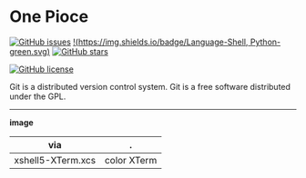 # One Pioce


[![GitHub issues](https://img.shields.io/github/issues/mainiubaba/One.svg?style=popout)](https://github.com/mainiubaba/One/issues)
[!(https://img.shields.io/badge/Language-Shell, Python-green.svg)](https://github.com/mainiubaba/One/#)
[![GitHub stars](https://img.shields.io/github/stars/mainiubaba/One.svg?style=social)](https://github.com/mainiubaba/One/stargazers)


[![GitHub license](https://img.shields.io/github/license/mainiubaba/One.svg?color=red&style=popout)](https://github.com/mainiubaba/One)


Git is a distributed version control system. Git is a free software distributed under the GPL.


---

**image**

|via|.|
|-|-|
|xshell5-XTerm.xcs| color XTerm|
